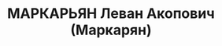 ---
title: МАРКАРЬЯН Леван Акопович (Маркарян)
description: 'Род. в 1901, армянин, член ВКП(б) с 1920.

  Звание: 13.01.1936 - ст. лейтенант ГБ (ЗСФСР).

  Награды: 20.12.1933 - знак «Почетный работник ВЧК—ОГПУ (XV)», 22.07.1937 - орден
  «Знак почета».

  нач. Ленинаканского ГО УГБ НКВД Армянской ССР, уволен 15.11.1937.

  Осужден 27.01.1938 ВК ВС СССР, ВМН. Расстрелян 03.02.1938.'
---